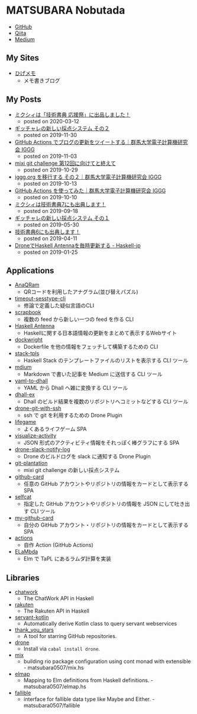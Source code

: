 # MATSUBARA Nobutada
- [GitHub](https://github.com/matsubara0507)
- [Qiita](https://qiita.com/matsubara0507)
- [Medium](https://medium.com/@nobutada)

## My Sites
- [ひげメモ](http://matsubara0507.github.io)
    - メモ書きブログ

## My Posts
- [ミクシィは「技術書典 応援祭」に出品しました！](https://medium.com/mixi-developers/techbookfest8-7c8010399a0a)
    - posted on 2020-03-12
- [ギッチャレの新しい採点システム その２](https://medium.com/mixi-developers/mgc-with-git-plantation-part2-7329ad46dd8f)
    - posted on 2019-11-30
- [GitHub Actions でブログの更新をツイートする｜群馬大学電子計算機研究会 IGGG](https://iggg.github.io/2019/11/03/tweet-by-gh-actions/)
    - posted on 2019-11-03
- [mixi git challenge 第12回に向けてと終えて](https://medium.com/mixi-developers/mixi-git-challenge-12-4efc1fafe26e)
    - posted on 2019-10-29
- [iggg.org を移行する その２｜群馬大学電子計算機研究会 IGGG](https://iggg.github.io/2019/10/13/replase-iggg-org-2/)
    - posted on 2019-10-13
- [GitHub Actions を使ってみた｜群馬大学電子計算機研究会 IGGG](https://iggg.github.io/2019/10/11/use-github-actions/)
    - posted on 2019-10-10
- [ミクシィは技術書典7にも出典します！](https://medium.com/mixi-developers/techbookfest7-960fa7786555)
    - posted on 2019-09-18
- [ギッチャレの新しい採点システム その１](https://medium.com/mixi-developers/mgc-with-git-plantation-part1-7b9387059366)
    - posted on 2019-05-30
- [技術書典6にも出典します！](https://medium.com/mixi-developers/%E6%8A%80%E8%A1%93%E6%9B%B8%E5%85%B86%E3%81%AB%E3%82%82%E5%87%BA%E5%85%B8%E3%81%97%E3%81%BE%E3%81%99-85415d6ba804)
    - posted on 2019-04-11
- [DroneでHaskell Antennaを毎時更新する - Haskell-jp](http://haskell.jp/blog/posts/2019/hourly-antenna.html)
    - posted on 2019-01-25

## Applications
- [AnaQRam](http://github.com/matsubara0507/AnaQRam)
    - QRコードを利用したアナグラム(並び替えパズル)
- [timeout-sesstype-cli](http://github.com/matsubara0507/timeout-sesstype.hs)
    - 修論で定義した疑似言語のCLI
- [scrapbook](https://github.com/matsubara0507/scrapbook)
    - 複数の feed から新しい一つの feed を作る CLI
- [Haskell Antenna](https://github.com/haskell-jp/antenna)
    - Haskellに関する日本語情報の更新をまとめて表示するWebサイト
- [dockwright](https://github.com/matsubara0507/dockwright)
    - Dockerfile を他の情報をフェッチして構築するための CLI
- [stack-tpls](https://github.com/matsubara0507/stack-tpls)
    - Haskell Stack のテンプレートファイルのリストを表示する CLI ツール
- [mdium](https://github.com/matsubara0507/mdium)
    - Markdown で書いた記事を Medium に送信する CLI ツール
- [yaml-to-dhall](https://github.com/matsubara0507/yaml-to-dhall)
    - YAML から Dhall へ雑に変換する CLI ツール
- [dhall-ex](https://github.com/matsubara0507/dhall-ex)
    - Dhall のビルド結果を複数のリポジトリへコミットなどする CLI ツール
- [drone-git-with-ssh](https://github.com/matsubara0507/drone-git-with-ssh)
    - ssh で git を利用するための Drone Plugin
- [lifegame](https://github.com/matsubara0507/lifegame)
    - よくあるライフゲーム SPA
- [visualize-activity](https://github.com/matsubara0507/visualize-activity)
    - JSON 形式のアクティビティ情報をそれっぽく棒グラフにする SPA
- [drone-slack-notify-log](https://github.com/matsubara0507/drone-slack-notify-log)
    - Drone のビルドログを slack に通知する Drone Plugin
- [git-plantation](https://github.com/matsubara0507/git-plantation)
    - mixi git challenge の新しい採点システム
- [github-card](https://github.com/matsubara0507/github-card)
    - 任意の GitHub アカウントやリポジトリの情報をカードとして表示する SPA
- [selfcat](https://github.com/matsubara0507/selfcat)
    - 指定した GitHub アカウントやリポジトリの情報を JSON にして吐き出す CLI ツール
- [my-github-card](https://github.com/matsubara0507/my-github-cards)
    - 自分の GitHub アカウント・リポジトリの情報をカードとして表示する SPA
- [actions](https://github.com/matsubara0507/actions)
    - 自作 Action (GitHub Actions)
- [ELaMbda](https://github.com/matsubara0507/ELaMbda)
    - Elm で TaPL にあるラムダ計算を実装

## Libraries
- [chatwork](http://hackage.haskell.org/package/chatwork)
    - The ChatWork API in Haskell
- [rakuten](http://hackage.haskell.org/package/rakuten)
    - The Rakuten API in Haskell
- [servant-kotlin](http://hackage.haskell.org/package/servant-kotlin)
    - Automatically derive Kotlin class to query servant webservices
- [thank_you_stars](http://hex.pm/packages/thank_you_stars)
    - A tool for starring GitHub repositories.
- [drone](http://hackage.haskell.org/package/drone)
    - Install via `cabal install drone`. 
- [mix](https://github.com/matsubara0507/mix.hs)
    - building rio package configuration using cont monad with extensible   - matsubara0507/mix.hs
- [elmap](https://github.com/matsubara0507/elmap.hs)
    - Mapping to Elm definitions from Haskell definitions. - matsubara0507/elmap.hs
- [fallible](https://github.com/matsubara0507/fallible)
    - interface for fallible data type like Maybe and Either. - matsubara0507/fallible

